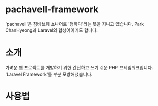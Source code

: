 # pachavell-framework
'pachavell'은 짐바브웨 쇼나어로 '행하다'라는 뜻을 지니고 있습니다. Park ChanHyeong과 Laravel의 합성어이기도 합니다.

소개
=============
가벼운 웹 프로젝트를 개발하기 위한 간단하고 쓰기 쉬운 PHP 프레임워크입니다.
<br>
'Laravel Framework'를 부분 모방해냈습니다.

사용법
=============
